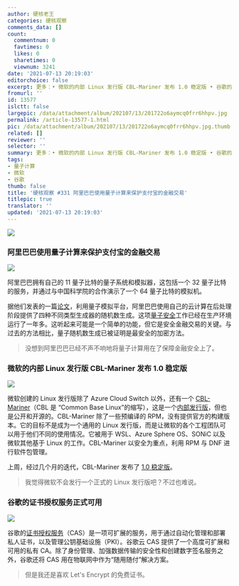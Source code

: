 ```yaml
---
author: 硬核老王
categories: 硬核观察
comments_data: []
count:
  commentnum: 0
  favtimes: 0
  likes: 0
  sharetimes: 0
  viewnum: 3241
date: '2021-07-13 20:19:03'
editorchoice: false
excerpt: 更多：• 微软的内部 Linux 发行版 CBL-Mariner 发布 1.0 稳定版 • 谷歌的证书授权服务正式可用
fromurl: ''
id: 13577
islctt: false
largepic: /data/attachment/album/202107/13/201722o6aymcq0frr6hhpv.jpg
permalink: /article-13577-1.html
pic: /data/attachment/album/202107/13/201722o6aymcq0frr6hhpv.jpg.thumb.jpg
related: []
reviewer: ''
selector: ''
summary: 更多：• 微软的内部 Linux 发行版 CBL-Mariner 发布 1.0 稳定版 • 谷歌的证书授权服务正式可用
tags:
- 量子计算
- 微软
- 谷歌
thumb: false
title: '硬核观察 #331 阿里巴巴使用量子计算来保护支付宝的金融交易'
titlepic: true
translator: ''
updated: '2021-07-13 20:19:03'
---
```


![](/data/attachment/album/202107/13/201722o6aymcq0frr6hhpv.jpg)


### 阿里巴巴使用量子计算来保护支付宝的金融交易


![](/data/attachment/album/202107/13/201731vwzvjqh4hnci88ui.jpg)


阿里巴巴拥有自己的 11 量子比特的量子系统和模拟器，这包括一个 32 量子比特的服务，并通过与中国科学院的合作演示了一个 64 量子比特的模拟机。


据他们发表的一篇[论文](https://www.nature.com/articles/s41534-021-00442-x)，利用量子模拟平台，阿里巴巴使用自己的云计算在后处理阶段提供了四种不同类型生成器的随机数生成。这项[量子安全](https://www.nextplatform.com/2021/07/12/alibabas-key-to-cryptosecurity-is-its-own-quantum-platform/)工作已经在生产环境运行了一年多。这听起来可能是一个简单的功能，但它是安全金融交易的关键。与过去的方法相比，量子随机数生成已被证明是最安全的加密方法。



> 
> 没想到阿里巴巴已经不声不响地将量子计算用在了保障金融安全上了。
> 
> 
> 


### 微软的内部 Linux 发行版 CBL-Mariner 发布 1.0 稳定版


![](/data/attachment/album/202107/13/201749kv5thspjal5jzaeu.jpg)


微软创建的 Linux 发行版除了 Azure Cloud Switch 以外，还有一个 [CBL-Mariner](https://github.com/microsoft/CBL-Mariner/)（CBL 是 “Common Base Linux”的缩写），这是一个[内部发行版](https://blog.jreypo.io/2021/07/09/a-look-into-cbl-mariner-microsoft-internal-linux-distribution/)，但也是公开和开源的。CBL-Mariner 除了一些预编译的 RPM，没有提供官方的构建版本。它的目标不是成为一个通用的 Linux 发行版，而是让微软的各个工程团队可以用于他们不同的使用情况。它被用于 WSL、Azure Sphere OS、SONiC 以及微软其他基于 Linux 的工作。CBL-Mariner 以安全为重点，利用 RPM 与 DNF 进行软件包管理。


上周，经过几个月的迭代，CBL-Mariner 发布了 [1.0 稳定版](https://github.com/microsoft/CBL-Mariner/releases/tag/1.0-stable)。



> 
> 我觉得微软不会发行一个正式的 Linux 发行版吧？不过也难说。
> 
> 
> 


### 谷歌的证书授权服务正式可用


![](/data/attachment/album/202107/13/201809gyzfzg9z7fwww2gq.jpg)


谷歌的[证书授权服务](https://cloud.google.com/blog/products/identity-security/google-cloud-certificate-authority-service-is-now-ga)（CAS）是一项可扩展的服务，用于通过自动化管理和部署私人证书，以及管理公钥基础设施（PKI）。谷歌云 CAS 提供了一个高度可扩展和可用的私有 CA。除了身份管理、加强数据传输的安全性和创建数字签名服务之外，谷歌还将 CAS 用在物联网中作为“随用随付”解决方案。



> 
> 但是我还是喜欢 Let's Encrypt 的免费证书。
> 
> 
>
